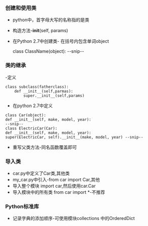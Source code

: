 ### 创建和使用类
- python中，首字母大写的名称指的是类

- 构造方法-__init__(self, params)

- 在Python 2.7中创建类- 在括号内包含单词object

  class ClassName(object): --snip--
  
### 类的继承
-定义 
````
class subclass(fatherclass): 
    def __init__(self,parmas):
        super.__init__(self,params)
````

- 在python 2.7中定义
````
class Car(object):
def __init__(self, make, model, year):
--snip--
class ElectricCar(Car):
def __init__(self, make, model, year):
super(ElectricCar, self).__init__(make, model, year) --snip--
````

- 重写父类方法-同名函数覆盖即可


### 导入类
- car.py中定义了Car类,其他类
- my_car.py中引入-from car import Car,其他
- 导入整个模块 import car,然后使用car.Car
- 导入模块中的所有类 from car import *-不推荐

### Python标准库

- 记录字典的添加顺序-可使用模块collections 中的OrderedDict


